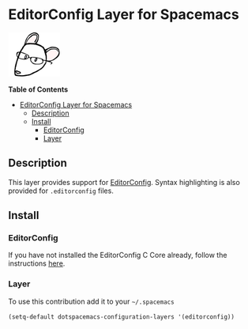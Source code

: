 # EditorConfig Layer for Spacemacs

![EditorConfig](img/editorconfig.png)

<!-- markdown-toc start - Don't edit this section. Run M-x markdown-toc/generate-toc again -->
**Table of Contents**

- [EditorConfig Layer for Spacemacs](#editorconfig-layer-for-spacemacs)
    - [Description](#description)
    - [Install](#install)
        - [EditorConfig](#editorconfig)
        - [Layer](#layer)

<!-- markdown-toc end -->

## Description

This layer provides support for [EditorConfig](http://editorconfig.org/). Syntax highlighting is also provided for `.editorconfig` files.

## Install

### EditorConfig

If you have not installed the EditorConfig C Core already, follow the instructions [here](https://github.com/editorconfig/editorconfig-core-c/blob/master/INSTALL.md).

### Layer

To use this contribution add it to your `~/.spacemacs`

```elisp
(setq-default dotspacemacs-configuration-layers '(editorconfig))
```
